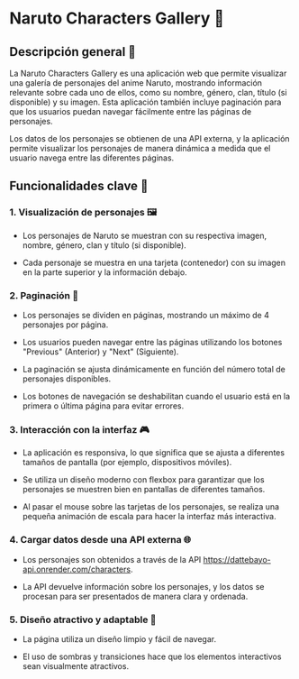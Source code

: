 # Naruto Characters Gallery 🎉
## Descripción general 📝
La Naruto Characters Gallery es una aplicación web que permite visualizar una galería de personajes del anime Naruto, mostrando información relevante sobre cada uno de ellos, como su nombre, género, clan, título (si disponible) y su imagen. Esta aplicación también incluye paginación para que los usuarios puedan navegar fácilmente entre las páginas de personajes.

Los datos de los personajes se obtienen de una API externa, y la aplicación permite visualizar los personajes de manera dinámica a medida que el usuario navega entre las diferentes páginas.

## Funcionalidades clave 🚀
### 1. Visualización de personajes 🖼️
- Los personajes de Naruto se muestran con su respectiva imagen, nombre, género, clan y título (si disponible).

- Cada personaje se muestra en una tarjeta (contenedor) con su imagen en la parte superior y la información debajo.

### 2. Paginación 🔢
- Los personajes se dividen en páginas, mostrando un máximo de 4 personajes por página.

- Los usuarios pueden navegar entre las páginas utilizando los botones "Previous" (Anterior) y "Next" (Siguiente).

- La paginación se ajusta dinámicamente en función del número total de personajes disponibles.

- Los botones de navegación se deshabilitan cuando el usuario está en la primera o última página para evitar errores.

### 3. Interacción con la interfaz 🎮
- La aplicación es responsiva, lo que significa que se ajusta a diferentes tamaños de pantalla (por ejemplo, dispositivos móviles).

- Se utiliza un diseño moderno con flexbox para garantizar que los personajes se muestren bien en pantallas de diferentes tamaños.

- Al pasar el mouse sobre las tarjetas de los personajes, se realiza una pequeña animación de escala para hacer la interfaz más interactiva.

### 4. Cargar datos desde una API externa 🌐
- Los personajes son obtenidos a través de la API https://dattebayo-api.onrender.com/characters.

- La API devuelve información sobre los personajes, y los datos se procesan para ser presentados de manera clara y ordenada.

### 5. Diseño atractivo y adaptable 🎨
- La página utiliza un diseño limpio y fácil de navegar.

- El uso de sombras y transiciones hace que los elementos interactivos sean visualmente atractivos.